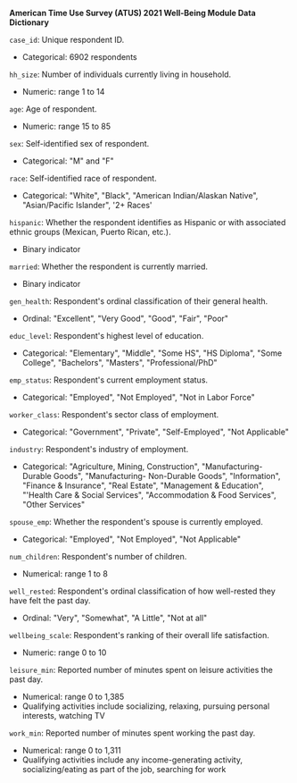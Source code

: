 **American Time Use Survey (ATUS) 2021 Well-Being Module Data Dictionary**

`case_id`: Unique respondent ID.
- Categorical: 6902 respondents 

`hh_size`: Number of individuals currently living in household.
- Numeric: range 1 to 14

`age`: Age of respondent. 
- Numeric: range 15 to 85

`sex`: Self-identified sex of respondent. 
- Categorical: "M" and "F"

`race`: Self-identified race of respondent. 
- Categorical: "White", "Black", "American Indian/Alaskan Native", "Asian/Pacific Islander", '2+ Races'

`hispanic`: Whether the respondent identifies as Hispanic or with associated ethnic groups (Mexican, Puerto Rican, etc.).
- Binary indicator

`married`: Whether the respondent is currently married. 
- Binary indicator

`gen_health`: Respondent's ordinal classification of their general health. 
- Ordinal: "Excellent", "Very Good", "Good", "Fair", "Poor"

`educ_level`: Respondent's highest level of education.
- Categorical: "Elementary", "Middle",  "Some HS", "HS Diploma", "Some College", "Bachelors", "Masters", "Professional/PhD"

`emp_status`: Respondent's current employment status.
- Categorical: "Employed", "Not Employed", "Not in Labor Force"

`worker_class`: Respondent's sector class of employment.
- Categorical: "Government", "Private", "Self-Employed", "Not Applicable"

`industry`: Respondent's industry of employment.
- Categorical: "Agriculture, Mining, Construction", "Manufacturing- Durable Goods", "Manufacturing- Non-Durable Goods", "Information", "Finance & Insurance", "Real Estate", "Management & Education", "'Health Care & Social Services",  "Accommodation & Food Services", "Other Services"

`spouse_emp`: Whether the respondent's spouse is currently employed.
- Categorical: "Employed", "Not Employed", "Not Applicable"

`num_children`: Respondent's number of children.
- Numerical: range 1 to 8

`well_rested`: Respondent's ordinal classification of how well-rested they have felt the past day. 
- Ordinal: "Very", "Somewhat", "A Little", "Not at all"

`wellbeing_scale`: Respondent's ranking of their overall life satisfaction. 
- Numeric: range 0 to 10 

`leisure_min`: Reported number of minutes spent on leisure activities the past day. 
- Numerical: range 0 to 1,385
- Qualifying activities include socializing, relaxing, pursuing personal interests, watching TV

`work_min`: Reported number of minutes spent working the past day. 
- Numerical: range 0 to 1,311
- Qualifying activities include any income-generating activity, socializing/eating as part of the job, searching for work
